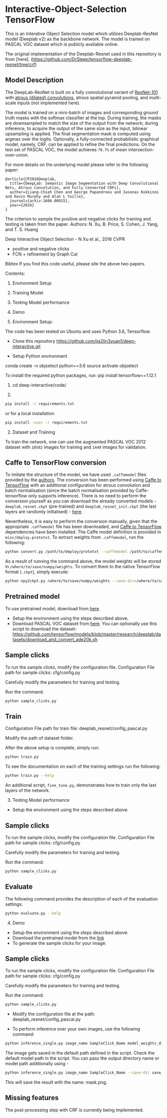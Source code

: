 # Interactive-Object-Selection TensorFlow

This is an Interative Object Selection model which utilizes Deeplab-ResNet model (Deeplab v2) as 
the backbone network. The model is trained on PASCAL VOC dataset which is publicly available online.

The original implementation of the Deeplab-Resnet used in this repository is from [here].
(https://github.com/DrSleep/tensorflow-deeplab-resnet/tree/crf)


## Model Description

The DeepLab-ResNet is built on a fully convolutional variant of [ResNet-101](https://github.com/KaimingHe/deep-residual-networks) with [atrous (dilated) convolutions](https://github.com/fyu/dilation), atrous spatial pyramid pooling, and multi-scale inputs (not implemented here).

The model is trained on a mini-batch of images and corresponding ground truth masks with the softmax classifier at the top. During training, the masks are downsampled to match the size of the output from the network; during inference, to acquire the output of the same size as the input, bilinear upsampling is applied. The final segmentation mask is computed using argmax over the logits.
Optionally, a fully-connected probabilistic graphical model, namely, CRF, can be applied to refine the final predictions.
On the test set of PASCAL VOC, the model achieves <code>79.7%</code> of mean intersection-over-union.

For more details on the underlying model please refer to the following paper:

    @article{CP2016Deeplab,
      title={DeepLab: Semantic Image Segmentation with Deep Convolutional Nets, Atrous Convolution, and Fully Connected CRFs},
      author={Liang-Chieh Chen and George Papandreou and Iasonas Kokkinos and Kevin Murphy and Alan L Yuille},
      journal={arXiv:1606.00915},
      year={2016}
    }

The criterion to sample the positive and negative clicks for training and testing is taken from the paper.
Authors: N. Xu, B. Price, S. Cohen, J. Yang, and T. S. Huang

Deep Interactive Object Selection - N Xu et al., 2016 CVPR
- positive and negative clicks
- FCN + refinement by Graph Cut

Bibtex
If you find this code useful, please site the above two papers.


Contents:
1. Environment Setup
2. Training Model
3. Testing Model performance
4. Demo


1. Environment Setup:

The code has been tested on Ubuntu and uses Python 3.6, Tensorflow.

- Clone this repository 
https://github.com/jia2lin3yuan1/deep-interactive.git

- Setup Python environment

conda create -n objselect python==3.6 
source activate objselect

To install the required python packages, run:
pip install tensorflow==1.12.1

1. cd deep-interactive/code/

2.
```bash
pip install -r requirements.txt
```
or for a local installation
```bash
pip install -user -r requirements.txt
```


2. Dataset and Training

To train the network, one can use the augmented PASCAL VOC 2012 dataset with <code>10582</code> images for training and <code>1449</code> images for validation.

## Caffe to TensorFlow conversion

To imitate the structure of the model, we have used `.caffemodel` files provided by the [authors](http://liangchiehchen.com/projects/DeepLabv2_resnet.html). The conversion has been performed using [Caffe to TensorFlow](https://github.com/ethereon/caffe-tensorflow) with an additional configuration for atrous convolution and batch normalisation (since the batch normalisation provided by Caffe-tensorflow only supports inference). 
There is no need to perform the conversion yourself as you can download the already converted models - `deeplab_resnet.ckpt` (pre-trained) and `deeplab_resnet_init.ckpt` (the last layers are randomly initialised) - [here](https://drive.google.com/open?id=0B_rootXHuswsZ0E4Mjh1ZU5xZVU).

Nevertheless, it is easy to perform the conversion manually, given that the appropriate `.caffemodel` file has been downloaded, and [Caffe to TensorFlow](https://github.com/ethereon/caffe-tensorflow) dependencies have been installed. The Caffe model definition is provided in `misc/deploy.prototxt`. 
To extract weights from `.caffemodel`, run the following:
```bash
python convert.py /path/to/deploy/prototxt --caffemodel /path/to/caffemodel --data-output-path /where/to/save/numpy/weights
```
As a result of running the command above, the model weights will be stored in `/where/to/save/numpy/weights`. To convert them to the native TensorFlow format (`.ckpt`), simply execute:
```bash
python npy2ckpt.py /where/to/save/numpy/weights --save-dir=/where/to/save/ckpt/weights
```

## Pretrained model
To use pretrained model, download from [here](https://drive.google.com/open?id=1VEHHBBN2b-eKtvz7rgOS1F4ah0oDW76P). 

- Setup the environment using the steps described above.
- Download PASCAL VOC dataset from [here](http://host.robots.ox.ac.uk/pascal/VOC/voc2012/index.html#data).
You can optionally use this script to download the dataset:
https://github.com/tensorflow/models/blob/master/research/deeplab/datasets/download_and_convert_ade20k.sh

## Sample clicks
To run the sample clicks, modify the configuration file.
Configuration File path for sample clicks: 
cfg/config.py

Carefully modify the parameters for training and testing.

Run the command:
```bash
python sample_clicks.py
```

## Train
Configuration File path for train file: 
deeplab_resnet/config_pascal.py

Modify the path of dataset folder.

After the above setup is complete, simply run:
```bash
python train.py 
```

To see the documentation on each of the training settings run the following:

```bash
python train.py --help
```

An additional script, `fine_tune.py`, demonstrates how to train only the last layers of the network. 



3. Testing Model performance

- Setup the environment using the steps described above.

## Sample clicks
To run the sample clicks, modify the configuration file.
Configuration File path for sample clicks: 
cfg/config.py

Carefully modify the parameters for training and testing.

Run the command:
```bash
python sample_clicks.py
```

## Evaluate
The following command provides the description of each of the evaluation settings:
```bash
python evaluate.py --help
```


4. Demo

- Setup the environment using the steps described above.
- Download the pretrained model from the [link](https://drive.google.com/open?id=1VEHHBBN2b-eKtvz7rgOS1F4ah0oDW76P) 
- To generate the sample clicks for your image:

## Sample clicks
To run the sample clicks, modify the configuration file.
Configuration File path for sample clicks: 
cfg/config.py

Carefully modify the parameters for training and testing.

Run the command:
```bash
python sample_clicks.py
```

- Modify the configuration file at the path: 
deeplab_resnet/config_pascal.py

- To perform inference over your own images, use the following command:
```bash
python inference_single.py image_name SampleClick_Name model_weights_directory
```
The image gets saved in the default path defined in the script. Check the default model path in the script. You can pass the output directory name or model path additionally using -  
```bash
python inference_single.py image_name SampleClick_Name --save-dir save_directory 
```

This will save the result with the name: mask.png.


## Missing features

The post-processing step with CRF is currently being implemented. 
